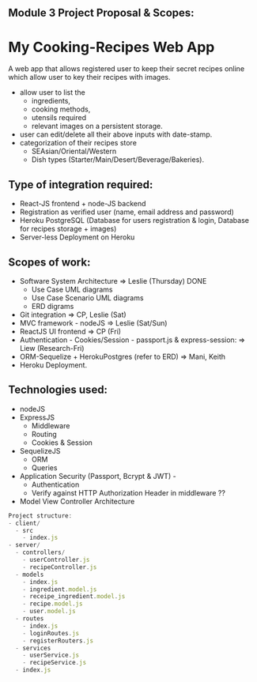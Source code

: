 ## Module 3 Project Proposal & Scopes: 
# My Cooking-Recipes Web App

A web app that allows registered user to keep their secret recipes online which allow user to key their recipes with images.
- allow user to list the 
  - ingredients, 
  - cooking methods, 
  - utensils required
  - relevant images on a persistent storage.
- user can edit/delete all their above inputs with date-stamp.
- categorization of their recipes store
  - SEAsian/Oriental/Western
  - Dish types (Starter/Main/Desert/Beverage/Bakeries).


## Type of integration required:
- React-JS frontend + node-JS backend
- Registration as verified user (name, email address and password)
- Heroku PostgreSQL (Database for users registration & login, Database for recipes storage + images)
- Server-less Deployment on Heroku


## Scopes of work:
- Software System Architecture => Leslie (Thursday) DONE
  - Use Case UML diagrams
  - Use Case Scenario UML diagrams
  - ERD digrams 
- Git integration => CP, Leslie (Sat)
- MVC framework - nodeJS => Leslie (Sat/Sun)
- ReactJS UI frontend => CP (Fri)
- Authentication - Cookies/Session - passport.js & express-session: => Liew (Research-Fri)
- ORM-Sequelize + HerokuPostgres (refer to ERD) => Mani, Keith
- Heroku Deployment.


## Technologies used:
- nodeJS
- ExpressJS
  - Middleware
  - Routing
  - Cookies & Session
- SequelizeJS
  - ORM
  - Queries
- Application Security (Passport, Bcrypt & JWT) - 
  - Authentication
  - Verify against HTTP Authorization Header in middleware ??
- Model View Controller Architecture


```javascript
Project structure:
- client/
  - src 
    - index.js 
- server/
  - controllers/
    - userController.js
    - recipeController.js
  - models
    - index.js
    - ingredient.model.js
    - receipe_ingredient.model.js
    - recipe.model.js
    - user.model.js
  - routes
    - index.js
    - loginRoutes.js
    - registerRouters.js
  - services
    - userService.js
    - recipeService.js
  - index.js
```
